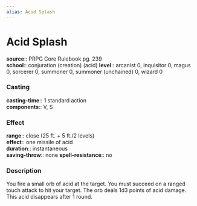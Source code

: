 ```yaml
---
alias: Acid Splash
---
```


# Acid Splash 

**source**:: PRPG Core Rulebook pg. 239  
**school**:: conjuration (creation) (acid)
**level**:: arcanist 0, inquisitor 0, magus 0, sorcerer 0, summoner 0, summoner (unchained) 0, wizard 0

### Casting 

**casting-time**:: 1 standard action  
**components**:: V, S

### Effect 

**range**:: close (25 ft. + 5 ft./2 levels)  
**effect**:: one missile of acid  
**duration**:: instantaneous  
**saving-throw**:: none
**spell-resistance**:: no

### Description 

You fire a small orb of acid at the target. You must succeed on a ranged touch attack to hit your target. The orb deals 1d3 points of acid damage. This acid disappears after 1 round.
